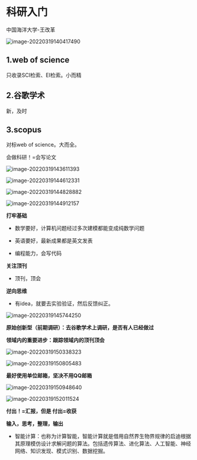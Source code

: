 # 科研入门

中国海洋大学-王改革

![image-20220319140417490](科研入门-王改革.assets/image-20220319140417490.png)

## 1.web of science

只收录SCI检索、EI检索。小而精

## 2.谷歌学术

新，及时

## 3.scopus

对标web of science。大而全。



会做科研！=会写论文

![image-20220319143611393](科研入门-王改革.assets/image-20220319143611393.png)

![image-20220319144612331](科研入门-王改革.assets/image-20220319143922534.png)

![image-20220319144828882](科研入门-王改革.assets/image-20220319144828882.png)

![image-20220319144912157](科研入门-王改革.assets/image-20220319144912157.png)

**打牢基础**

* 数学要好，计算机问题经过多次建模都能变成纯数学问题

* 英语要好，最新成果都是英文发表
* 编程能力，会写代码

**关注顶刊**

* 顶刊，顶会

**逆向思维**

* 有idea，就要去实验验证，然后反馈纠正。

![image-20220319145744250](科研入门-王改革.assets/image-20220319145744250.png)

**原始创新型（前期调研）：去谷歌学术上调研，是否有人已经做过**

**领域内的重要进步：跟踪领域内的顶刊顶会**

![image-20220319150338323](科研入门-王改革.assets/image-20220319150338323.png)

![image-20220319150805483](科研入门-王改革.assets/image-20220319150805483.png)

**最好使用单位邮箱，坚决不用QQ邮箱**

![image-20220319150948640](科研入门-王改革.assets/image-20220319150948640.png)

![image-20220319152011524](科研入门-王改革.assets/image-20220319152011524.png)

**付出！=汇报，但是 付出=收获**

**输入，思考，整理，输出**

* 智能计算：也称为计算智能，智能计算就是借用自然界生物界规律的启迪根据其原理模仿设计求解问题的算法。包括遗传算法、进化算法、人工智能、神经网络、知识发现、模式识别、数据挖掘。
